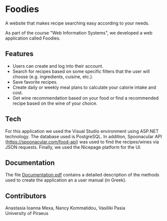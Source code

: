 # Foodies
A website that makes recipe searching easy according to your needs.

As part of the course "Web Information Systems", we developed a web application called Foodies.

## Features

- Users can create and log into their account.
- Search for recipes based on some specific filters that the user will choose (e.g. ingredients, cuisine, etc.).
- Save favorite recipes.
- Create daily or weekly meal plans to calculate your calorie intake and cost.
- Get wine recommendation based on your food or find a recommended recipe based on the wine of your choice.

## Tech
For this application we used the Visual Studio environment using ASP.NET technology. The database used is PostgreSQL. In addition,
Spoonacular API (https://spoonacular.com/food-api) was used to find the recipes/wines via JSON requests. Finally, we used the Nicepage 
platform for the UI.

## Documentation
The file [Documentation.pdf](https://github.com/anastasiamexa/Foodies/blob/main/Documentation.pdf) contains a detailed description of the methods used to create the application an a user manual (in Greek).

## Contributors
Anastasia Ioanna Mexa, Nancy Kommatidou, Vasiliki Pasia <br />University of Piraeus
